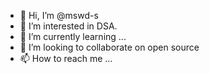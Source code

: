 - 👋 Hi, I’m @mswd-s
- 👀 I’m interested in DSA.
- 🌱 I’m currently learning ...
- 💞️ I’m looking to collaborate on open source
- 📫 How to reach me ...

<!---
mswd-s/mswd-s is a ✨ special ✨ repository because its `README.md` (this file) appears on your GitHub profile.
You can click the Preview link to take a look at your changes.
--->
